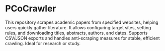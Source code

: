 # PCoCrawler
This repository scrapes academic papers from specified websites, helping users quickly gather literature. It allows configuring target sites, setting rules, and downloading titles, abstracts, authors, and dates. Supports CSV/JSON exports and handles anti-scraping measures for stable, efficient crawling. Ideal for research or study.
